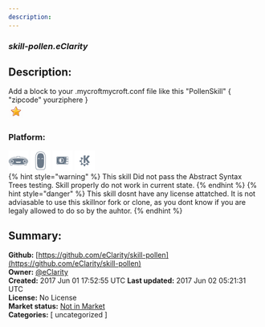 ```yaml
---
description: 
---
```


### _skill-pollen.eClarity_  
## Description:  
Add a block to your .mycroftmycroft.conf file like this
"PollenSkill" {
"zipcode" yourziphere
}  
![](../.gitbook/assets/star.png)  
  
### Platform:  
 ![Mark I](../.gitbook/assets/mark-1-icon.png)  ![Mark II](../.gitbook/assets/mark-2-icon.png)  ![Picroft](../.gitbook/assets/picroft-icon.png)  ![plasmoid](../.gitbook/assets/kde.png)   
{% hint style="warning" %}
This skill Did not pass the Abstract Syntax Trees testing. Skill properly do not work in current state.
{% endhint %}
{% hint style="danger" %}
This skill dosnt have any license attatched. It is not adviasable to use this skillnor fork or clone, as you dont know if you are legaly allowed to do so by the auhtor.
{% endhint %}
  
## Summary:  
**Github:** [https://github.com/eClarity/skill-pollen](https://github.com/eClarity/skill-pollen)  
**Owner:** [@eClarity](https://github.com/eClarity)  
**Created:** 2017 Jun 01 17:52:55 UTC  **Last updated:** 2017 Jun 02 05:21:31 UTC  
**License:** No License  
**Market status:** [Not in Market](https://market.mycroft.ai/skill/)  
**Categories:** [ uncategorized ]   
